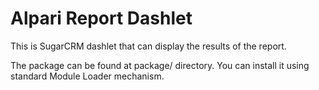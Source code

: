 Alpari Report Dashlet
==============================

This is SugarCRM dashlet that can display the results of the report.

The package can be found at package/ directory.
You can install it using standard Module Loader mechanism.
